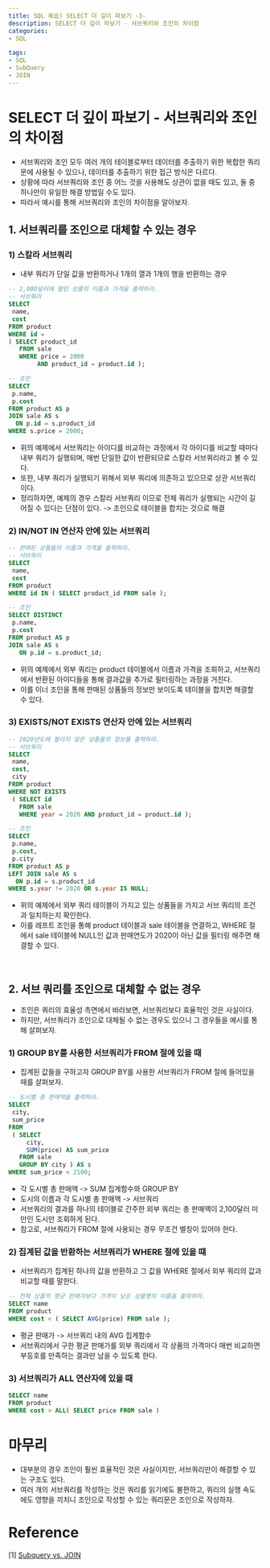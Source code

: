 ```yaml
---
title: SQL 복습) SELECT 더 깊이 파보기 -3-
description: SELECT 더 깊이 파보기 - 서브쿼리와 조인의 차이점
categories:
- SQL

tags: 
- SQL
- SubQuery
- JOIN
---
```


# SELECT 더 깊이 파보기 - 서브쿼리와 조인의 차이점
- 서브쿼리와 조인 모두 여러 개의 테이블로부터 데이터를 추출하기 위한 복합한 쿼리문에 사용될 수 있으나, 데이터를 추출하기 위한 접근 방식은 다르다.
- 상황에 따라 서브쿼리와 조인 중 어느 것을 사용해도 상관이 없을 때도 있고, 둘 중 하나만이 유일한 해결 방법일 수도 있다.
- 따라서 예시를 통해 서브쿼리와 조인의 차이점을 알아보자.

## 1. 서브쿼리를 조인으로 대체할 수 있는 경우
### 1) 스칼라 서브쿼리
- 내부 쿼리가 단일 값을 반환하거나 1개의 열과 1개의 행을 반환하는 경우

```sql
-- 2,000달러에 팔린 상품의 이름과 가격을 출력하라.
-- 서브쿼리
SELECT
 name,
 cost
FROM product
WHERE id =
( SELECT product_id
   FROM sale
   WHERE price = 2000
        AND product_id = product.id );

-- 조인
SELECT
 p.name,
 p.cost
FROM product AS p
JOIN sale AS s
  ON p.id = s.product_id
WHERE s.price = 2000;
```

- 위의 예제에서 서브쿼리는 아이디를 비교하는 과정에서 각 아이디를 비교할 때마다 내부 쿼리가 실행되며, 매번 단일한 값이 반환되므로 스칼라 서브쿼리라고 볼 수 있다.
- 또한, 내부 쿼리가 실행되기 위해서 외부 쿼리에 의존하고 있으므로 상관 서브쿼리이다.
- 정리하자면, 예제의 경우 스칼라 서브쿼리 이므로 전체 쿼리가 실행되는 시간이 길어질 수 있다는 단점이 있다. -> 조인으로 테이블을 합치는 것으로 해결

### 2) IN/NOT IN 연산자 안에 있는 서브쿼리

```sql
-- 판매된 상품들의 이름과 가격을 출력하라.
-- 서브쿼리
SELECT
 name,
 cost
FROM product
WHERE id IN ( SELECT product_id FROM sale );

-- 조인
SELECT DISTINCT
 p.name,
 p.cost
FROM product AS p
JOIN sale AS s
   ON p.id = s.product_id; 
```

- 위의 예제에서 외부 쿼리는 product 테이블에서 이름과 가격을 조회하고, 서브쿼리에서 반환된 아이디들을 통해 결과값을 추가로 필터링하는 과정을 거친다.
- 이를 이너 조인을 통해 판매된 상품들의 정보만 보이도록 테이블을 합치면 해결할 수 있다.

### 3) EXISTS/NOT EXISTS 연산자 안에 있는 서브쿼리

```sql
-- 2020년도에 팔리지 않은 상품들의 정보를 출력하라.
-- 서브쿼리
SELECT
 name,
 cost,
 city
FROM product
WHERE NOT EXISTS
 ( SELECT id 
   FROM sale 
   WHERE year = 2020 AND product_id = product.id );

-- 조인
SELECT 
 p.name,
 p.cost,
 p.city
FROM product AS p
LEFT JOIN sale AS s
  ON p.id = s.product_id
WHERE s.year != 2020 OR s.year IS NULL;
```

- 위의 예제에서 외부 쿼리 테이블이 가지고 있는 상품들을 가지고 서브 쿼리의 조건과 일치하는지 확인한다.
- 이를 레프트 조인을 통해 product 테이블과 sale 테이블을 연결하고, WHERE 절에서 sale 테이블에 NULL인 값과 판매연도가 2020이 아닌 값을 필터링 해주면 해결할 수 있다. 

<br>

## 2. 서브 쿼리를 조인으로 대체할 수 없는 경우
- 조인은 쿼리의 효율성 측면에서 바라보면, 서브쿼리보다 효율적인 것은 사실이다.
- 하지만, 서브쿼리가 조인으로 대체될 수 없는 경우도 있으니 그 경우들을 예시를 통해 살펴보자.

### 1) GROUP BY를 사용한 서브쿼리가 FROM 절에 있을 때
- 집계된 값들을 구하고자  GROUP BY를 사용한 서브쿼리가 FROM 절에 들어있을 때를 살펴보자.

```sql
-- 도시별 총 판매액을 출력하라.
SELECT
 city,
 sum_price
FROM
 ( SELECT
     city, 
     SUM(price) AS sum_price 
   FROM sale
   GROUP BY city ) AS s
WHERE sum_price < 2100;
```

- 각 도시별 총 판매액 -> SUM 집계함수와 GROUP BY
- 도시의 이름과 각 도시별 총 판매액 -> 서브쿼리
- 서브쿼리의 결과를 하나의 테이블로 간주한 외부 쿼리는 총 판매액이 2,100달러 미만인 도시만 조회하게 된다.
- 참고로, 서브쿼리가 FROM 절에 사용되는 경우 무조건 별칭이 있어야 한다.

### 2) 집계된 값을 반환하는 서브쿼리가 WHERE 절에 있을 떄
- 서브쿼리가 집계된 하나의 값을 반환하고 그 값을 WHERE 절에서 외부 쿼리의 값과 비교할 때를 말한다.

```sql
-- 전체 상품의 평균 판매가보다 가격이 낮은 상품명의 이름을 출력하라.
SELECT name
FROM product
WHERE cost < ( SELECT AVG(price) FROM sale );
```

- 평균 판매가 -> 서브쿼리 내의 AVG 집계함수
- 서브쿼리에서 구한 평균 판매가를 외부 쿼리에서 각 상품의 가격마다 매번 비교하면 부등호를 만족하는 결과만 남을 수 있도록 한다.

### 3) 서브쿼리가 ALL 연산자에 있을 때

```sql
SELECT name
FROM product
WHERE cost > ALL( SELECT price FROM sale )
```

# 마무리
- 대부분의 경우 조인이 훨씬 효율적인 것은 사실이지만, 서브쿼리만이 해결할 수 있는 구조도 있다.
- 여러 개의 서브쿼리를 작성하는 것은 쿼리를 읽기에도 불편하고, 쿼리의 실행 속도에도 영향을 끼치니 조인으로 작성할 수 있는 쿼리문은 조인으로 작성하자.

# Reference
[1] [Subquery vs. JOIN](https://learnsql.com/blog/subquery-vs-join/)